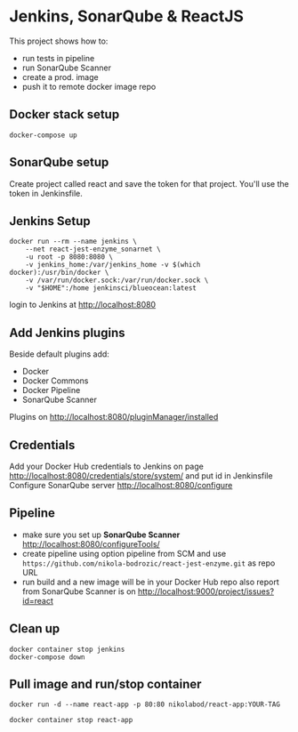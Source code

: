 # Jenkins, SonarQube & ReactJS

This project shows how to:

- run tests in pipeline
- run SonarQube Scanner
- create a prod. image
- push it to remote docker image repo

## Docker stack setup

```shell
docker-compose up
```
## SonarQube setup

Create project called react and save the token for that project. You'll use the token in Jenkinsfile.

## Jenkins Setup

```shell
docker run --rm --name jenkins \
    --net react-jest-enzyme_sonarnet \
    -u root -p 8080:8080 \
    -v jenkins_home:/var/jenkins_home -v $(which docker):/usr/bin/docker \
    -v /var/run/docker.sock:/var/run/docker.sock \
    -v "$HOME":/home jenkinsci/blueocean:latest
```

login to Jenkins at <http://localhost:8080>

## Add Jenkins plugins

Beside default plugins add:

- Docker
- Docker Commons
- Docker Pipeline
- SonarQube Scanner

Plugins on <http://localhost:8080/pluginManager/installed>

## Credentials

Add your Docker Hub credentials to Jenkins on page <http://localhost:8080/credentials/store/system/> and put id in Jenkinsfile
Configure SonarQube server <http://localhost:8080/configure>

## Pipeline

- make sure you set up **SonarQube Scanner** <http://localhost:8080/configureTools/>
- create pipeline using option pipeline from SCM and use `https://github.com/nikola-bodrozic/react-jest-enzyme.git` as repo URL
- run build and a new image will be in your Docker Hub repo also report from SonarQube Scanner is on <http://localhost:9000/project/issues?id=react>

## Clean up

```shell
docker container stop jenkins
docker-compose down
```

## Pull image and run/stop container

```shell
docker run -d --name react-app -p 80:80 nikolabod/react-app:YOUR-TAG
```

```shell
docker container stop react-app
```

